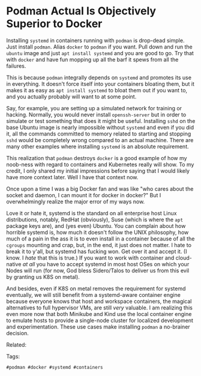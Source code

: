 # Podman Actual Is Objectively Superior to Docker

Installing `systemd` in containers running with `podman` is drop-dead
simple. Just install `podman`. Alias `docker` to `podman` if you want.
Pull down and run the `ubuntu` image and just `apt install systemd` and
you are good to go. Try that with `docker` and have fun mopping up all
the barf it spews from all the failures. 

This is because `podman` integrally depends on `systemd` and promotes
its use in everything. It doesn't force itself into your containers
bloating them, but it makes it as easy as `apt install systemd` to bloat
them out if you want to, and you actually probably will want to at some
point.

Say, for example, you are setting up a simulated network for training or
hacking. Normally, you would never install `openssh-server` but in order
to simulate or test something that does it might be useful. Installing
`sshd` on the base Ubuntu image is nearly impossible without `systemd`
and even if you did it, all the commands committed to memory related to
starting and stopping `sshd` would be completely wrong compared to an
actual machine. There are many other examples where installing `systemd`
is an absolute requirement.

This realization that `podman` destroys `docker` is a good example of
how my noob-ness with regard to containers and Kubernetes really will
show. To my credit, I only shared my initial impressions before saying
that I would likely have more context later. Well I have that context
now. 

Once upon a time I was a big Docker fan and was like "who cares about
the socket and daemon, I can mount it for docker in docker?" But I
overwhelmingly realize the major error of my ways now.

Love it or hate it, systemd is the standard on all enterprise host Linux
distributions, notably, RedHat (obviously), Suse (which is where the
`apt` package keys are), and (yes even) Ubuntu. You can complain about
how horrible systemd is, how much it doesn't follow the UNIX philosophy,
how much of a pain in the ass it is to even install in a container
because of all the `cgroups` mounting and crap, but, in the end, it just
does not matter. I hate to break it to y'all, but systemd has fucking
won. Get over it and accept it. (I know. I *hate* that this is true.) If
you want to work with container and cloud-native *at all* you have to
accept systemd in most host OSes on which your Nodes will run (for now,
God bless Sidero/Talos to deliver us from this evil by granting us K8S
on metal).

And besides, even if K8S on metal removes the requirement for systemd
eventually, we will still benefit from a systemd-aware container engine
because everyone knows that host and workspace containers, the magical
alternatives to full hypervisor VMs, are still *very* valuable. I am
realizing this even more now that both Minikube and Kind use the local
container engine to emulate hosts to provide a single-node cluster for
localized development and experimentation. These use cases make
installing `podman` a no-brainer decision.

Related:



Tags:

    #podman #docker #systemd #containers
